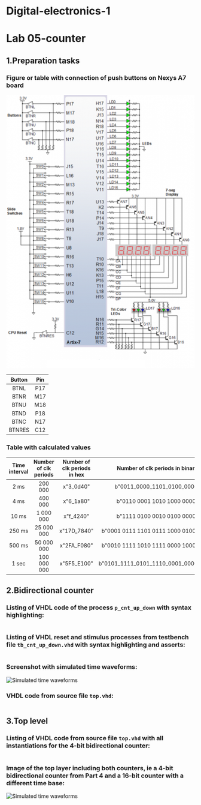# Digital-electronics-1

# Lab 05-counter

## 1.Preparation tasks

### Figure or table with connection of push buttons on Nexys A7 board

![Nexys A7 board](Images/picture1.png)

| Button | Pin | 
| :-:    | :-: | 
| BTNL   | P17 | 
| BTNR   | M17 |
| BTNU   | M18 | 
| BTND   | P18 | 
| BTNC   | N17 | 
| BTNRES | C12 |

### Table with calculated values

| Time interval | Number of clk periods | Number of clk periods in hex | Number of clk periods in binary |
   | :-: | :-: | :-: | :-: |
   | 2 ms | 200 000 | x"3_0d40" | b"0011_0000_1101_0100_0000" |
   | 4 ms | 400 000 | x"6_1a80" | b"0110 0001 1010 1000 0000" |
   | 10 ms |1 000 000| x"f_4240" | b"1111 0100 0010 0100 0000" |
   | 250 ms |25 000 000| x"17D_7840" | b"0001 0111 1101 0111 1000 0100 0000" |
   | 500 ms |50 000 000| x"2FA_F080" | b"0010 1111 1010 1111 0000 1000 0000" |
   | 1 sec | 100 000 000 | x"5F5_E100" | b"0101_1111_0101_1110_0001_0000_0000" |

## 2.Bidirectional counter

### Listing of VHDL code of the process ```p_cnt_up_down``` with syntax highlighting:
```vhdl

```

### Listing of VHDL reset and stimulus processes from testbench file ```tb_cnt_up_down.vhd``` with syntax highlighting and asserts:
```vhdl

```

### Screenshot with simulated time waveforms:

![Simulated time waveforms](Images/picture2.png)

### VHDL code from source file ```top.vhd```:
```vhdl

```

## 3.Top level

### Listing of VHDL code from source file ```top.vhd``` with all instantiations for the 4-bit bidirectional counter:

```vhdl

```

### Image of the top layer including both counters, ie a 4-bit bidirectional counter from Part 4 and a 16-bit counter with a different time base:

![Simulated time waveforms](Images/picture3.png)